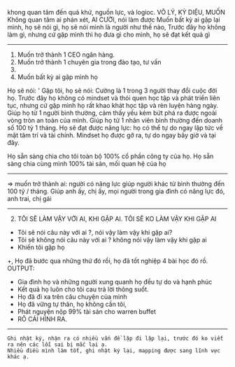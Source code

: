  khong quan tâm đến quá khứ, nguồn lực, và logioc. 
 VÔ LÝ, KỲ DIỆU, MUỐN 
 Không quan tâm ai phán xét, AI CƯỜI, nói làm được 
Muốn bất kỳ ai gặp lại mình, họ sẽ nói gì, họ sẽ nói mình là người như thế nào, 
Trước đây họ không làm gì, nhưng cứ gặp mình thì họ đưa gì cho mình, họ sẽ đạt kết quả gì 

---
1. Muốn trở thành 1 CEO ngân hàng. 
2. Muốn trở thành 1 chuyên gia trong đào tạo, tư vấn
3. 
4. Muốn bất kỳ ai gặp mình họ 

Họ sẽ nói: '
Gặp tôi, họ sẽ nói: Cường là 1 trong 3 người thay đổi cuộc đời họ. Trước đây họ không có mindset và thói quen học tập và phát triển liên tục, nhưng cứ gặp mình họ rất khao khát học tập và rèn luyện hàng ngày. Giúp họ từ 1 người bình thường, cảm thấy yếu kém bứt phá ra được ngoài vòng tròn an toàn của mình. Giúp họ từ 1 nhân viên bình thường đến doanh số 100 tỷ 1 tháng. 
Họ sẽ đạt được năng lực: họ có thể tự do ngay lập tức về mặt tâm trí và tài chính. Mindset họ được gỡ ra, tự do ngay bây giờ và tại đây. 

Họ sẵn sàng chia cho tôi toàn bộ 100% cổ phần công ty của họ. 
Họ sẵn sàng chia cùng mình 100% tài sản, mối quan hệ của họ 

---
=> muốn trở thành ai: người có năng lực giúp người khác từ bình thường đến 100 tỷ / tháng. 
Giúp anh ấy, chị ấy, mọi người trong gia đình có năng lực đó, anh trai, chị gái

---
2. TÔI SẼ LÀM VẬY VỚI AI, KHI GẶP AI. TÔI SẼ KO LÀM VẬY KHI GẶP AI 
- Tôi sẽ nói câu này với ai ?, nói vậy làm vậy khi gặp ai?
- Tôi sẽ không nói câu này với ai ? không nói vậy làm vậy khi gặp ai 
- Khiến tôi gặp họ 

+, Họ đã bước qua những thứ đó rồi, họ đã tốt nghiệp 4 bài học đó rồ. OUTPUT: 
- Gia đình họ và những người xung quanh họ đều tự do và hạnh phúc 
- Kết quả họ luôn cho tôi cau trả lời thông suốt. 
- Họ đã đi xa trên câu chuyện của mình
- Họ đã vững tự thân, họ không cần tôi, 
- Phát nguyện nộp 99% tài sản cho warren buffet 
- RÕ CÁI HÌNH RA. 

---
```
Ghi nhật ký, nhận ra có nhiều vấn đề lặp đi lặp lại, trước đó ko viết ra nên các lỗi sai bị mắc lại ạ.  
Nhiều điều mình làm tốt, ghi nhật ký lại, mapping được sang lĩnh vực khác ạ.
```